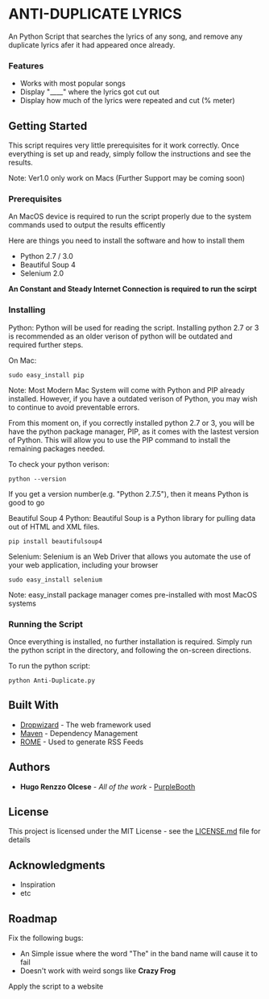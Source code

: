 # ANTI-DUPLICATE LYRICS

An Python Script that searches the lyrics of any song, and remove any duplicate lyrics afer it had
appeared once already.

### Features

* Works with most popular songs
* Display "____" where the lyrics got cut out
* Display how much of the lyrics were repeated and cut (% meter)

## Getting Started

This script requires very little prerequisites for it work correctly. Once everything is set up and ready, simply follow the instructions and see the results. 

Note: Ver1.0 only work on Macs (Further Support may be coming soon)

### Prerequisites

An MacOS device is required to run the script properly due to the system commands used to output the results efficently

Here are things you need to install the software and how to install them
* Python 2.7 / 3.0
* Beautiful Soup 4
* Selenium 2.0

**An Constant and Steady Internet Connection is required to run the scirpt**

### Installing


Python:
Python will be used for reading the script. Installing python 2.7 or 3 is recommended as an older verison of python will be outdated and required further steps.

On Mac:
```
sudo easy_install pip
```
Note: Most Modern Mac System will come with Python and PIP already installed. However, if you have a outdated verison of Python, you may wish to continue to avoid preventable errors.

From this moment on, if you correctly installed python 2.7 or 3, you will be have the python package manager, PIP, as it comes with the lastest version of Python. This will allow you to use the PIP command to install the remaining packages needed.

To check your python verison:
```
python --version
```
If you get a version number(e.g. "Python 2.7.5"), then it means Python is good to go

Beautiful Soup 4 Python:
Beautiful Soup is a Python library for pulling data out of HTML and XML files. 

```
pip install beautifulsoup4
```

Selenium:
Selenium is an Web Driver that allows you automate the use of your web application, including your browser

```
sudo easy_install selenium
```
Note: easy_install package manager comes pre-installed with most MacOS systems

### Running the Script

Once everything is installed, no further installation is required. 
Simply run the python script in the directory, and following the on-screen directions.

To run the python script:
```
python Anti-Duplicate.py
```


## Built With

* [Dropwizard](http://www.dropwizard.io/1.0.2/docs/) - The web framework used
* [Maven](https://maven.apache.org/) - Dependency Management
* [ROME](https://rometools.github.io/rome/) - Used to generate RSS Feeds


## Authors

* **Hugo Renzzo Olcese** - *All of the work* - [PurpleBooth](https://github.com/PurpleBooth)


## License

This project is licensed under the MIT License - see the [LICENSE.md](LICENSE.md) file for details

## Acknowledgments

* Inspiration
* etc


## Roadmap

Fix the following bugs:
* An Simple issue where the word "The" in the band name will cause it to fail
* Doesn't work with weird songs like **Crazy Frog**

Apply the script to a website


